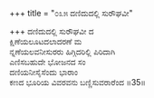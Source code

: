 +++
title = "೦೩೫ ದಣಿದುದಲ್ಲಿ ಸುರೌಘವೀ"

+++
ದಣಿದುದಲ್ಲಿ ಸುರೌಘವೀ ದ  
ಕ್ಷಿಣೆಯಲೂಟದಲಾದರಣೆ ಮ  
ನ್ನಣೆಯಲವನೀಸುರರು ಹಿಗ್ಗಿದರಿಲ್ಲಿ ಪಿರಿದಾಗಿ  
ಎಣಿಸಬಹುದೇ ಭೋಜನದ ಸಂ  
ದಣಿಯನೀಸೈಸೆಂದು ಭಾರಾಂ  
ಕಣದ ಭೂರಿಯ ವಿವರವನು ಬಣ್ಣಿಸುವರಾರೆಂದ      ॥35॥